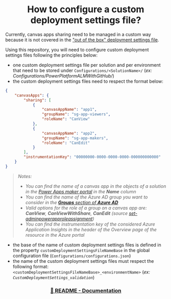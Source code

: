 <p align="center">
    <h1 align="center">
        How to configure a custom deployment settings file?
    </h1>
</p>

Currently, canvas apps sharing need to be managed in a custom way because it is not covered in the ["out of the box" deployment settings file](https://docs.microsoft.com/en-us/power-platform/alm/conn-ref-env-variables-build-tools).

Using this repository, you will need to configure custom deployment settings files following the principles below:
- one custom deployment settings file per solution and per environment that need to be stored under `Configurations/<SolutionName>/` (*ex: Configurations/PowerPlatformALMWithGitHub/*)
- the custom deployment settings files need to respect the format below:

```json
{
    "canvasApps": {
        "sharing": [
            {
                "canvasAppName": "app1",
                "groupName": "sg-app-viewers",
                "roleName": "CanView"
            },
            {
                "canvasAppName": "app2",
                "groupName": "sg-app-makers",
                "roleName": "CanEdit"
            }
        ],
        "instrumentationKey": "00000000-0000-0000-0000-000000000000"
    }
}
```

> *Notes:*
> - *You can find the name of a canvas app in the objects of a solution in the [Power Apps maker portal](https://make.powerapps.com/) in the **Name** column*
> - *You can find the name of the Azure AD group you want to consider in the [**Groups** section of **Azure AD**](https://portal.azure.com/#blade/Microsoft_AAD_IAM/GroupsManagementMenuBlade/AllGroups)*
> - *Valid options for the role of a group on a canvas app are: **CanView**, **CanViewWithShare**, **CanEdit** (source [set-adminpowerapproleassignment](https://docs.microsoft.com/en-us/powershell/module/microsoft.powerapps.administration.powershell/set-adminpowerapproleassignment))*
> - *You can find the instrumentation key of the considered Azure Application Insights in the header of the Overview page of the resource in the Azure portal*

- the base of the name of custom deployment settings files is defined in the property `customDeploymentSettingsFileNameBase` in the global configuration file (`Configurations/configurations.json`)
- the name of the custom deployment settings files must respect the following format: `<customDeploymentSettingsFileNameBase>_<environmentName>` (*ex: `CustomDeploymentSettings_validation`*)

<h3 align="center">
  <a href="../README.md#-documentation">🏡 README - Documentation</a>
</h3>